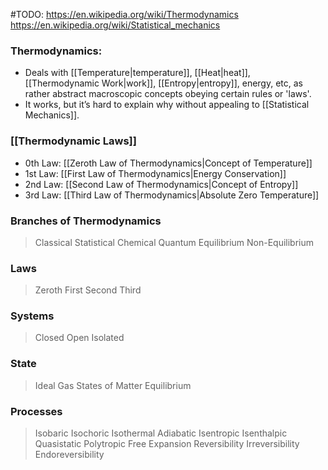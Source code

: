 #TODO: https://en.wikipedia.org/wiki/Thermodynamics
https://en.wikipedia.org/wiki/Statistical_mechanics

### Thermodynamics:
 - Deals with [[Temperature\|temperature]], [[Heat\|heat]], [[Thermodynamic Work\|work]], [[Entropy\|entropy]], energy, etc, as rather abstract macroscopic concepts obeying certain rules or 'laws'.
 - It works, but it’s hard to explain why without appealing to [[Statistical Mechanics]].
### [[Thermodynamic Laws]]
 - 0th Law: [[Zeroth Law of Thermodynamics|Concept of Temperature]]
 - 1st Law: [[First Law of Thermodynamics|Energy Conservation]]
 - 2nd Law: [[Second Law of Thermodynamics|Concept of Entropy]]
 - 3rd Law: [[Third Law of Thermodynamics|Absolute Zero Temperature]]






### Branches of Thermodynamics
> Classical 
> Statistical
> Chemical
> Quantum
> Equilibrium
> Non-Equilibrium
### Laws
> Zeroth
> First
> Second
> Third
### Systems
> Closed
> Open
> Isolated
### State
> Ideal Gas
> States of Matter
> Equilibrium
### Processes
> Isobaric
> Isochoric
> Isothermal
> Adiabatic
> Isentropic
> Isenthalpic
> Quasistatic
> Polytropic
> Free Expansion
> Reversibility
> Irreversibility
> Endoreversibility